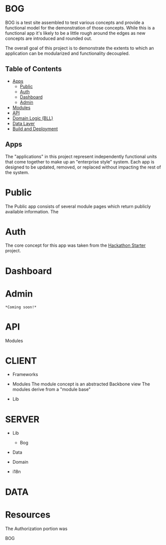 BOG
===
BOG is a test site assembled to test various concepts and provide a functional model for the demonstration of those concepts.  While this is a functional app it's likely to be a little rough around the edges as new concepts are introduced and rounded out.

The overall goal of this project is to demonstrate the extents to which an application can be modularized and functionality decoupled.

Table of Contents
-----------------
- [Apps](#app-overview)
    - [Public](#app-public)
    - [Auth](#app-auth)
    - [Dashboard](#app-dash)
    - [Admin](#app-admin)
- [Modules](#overview-modules)
- [API](#overview-api)
- [Domain Logic (BLL)](#overview-bll)
- [Data Layer](#overview-dal)
- [Build and Deployment](#overview-ci)

## Apps <a id="app-overview"></a>
The "applications" in this project represent independently functional units that come together to make up an "enterprise style" system.  Each app is designed to be updated, removed, or replaced without impacting the rest of the system.

# Public<a id="app-public"></a>
The Public app consists of several module pages which return publicly available information.  The
# Auth<a id="app-auth"></a>
The core concept for this app was taken from the [Hackathon Starter](https://github.com/sahat/hackathon-starter) project.
# Dashboard<a id="app-dash"></a>

# Admin<a id="app-admin"></a>
    *Coming soon!*

API
===

Modules

CLIENT
===
* Frameworks
* Modules
The module concept is an abstracted Backbone view
The modules derive from a "module base"

* Lib

SERVER
====
* Lib
    * Bog

* Data
* Domain
* i18n

DATA
===

Resources
===
The Authorization portion was

BOG

